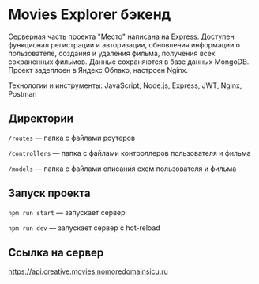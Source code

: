 # Movies Explorer бэкенд

Серверная часть проекта "Место" написана на Express. 
Доступен функционал регистрации и авторизации, обновления информации о пользователе, создания и удаления фильма, получения всех сохраненных фильмов. 
Данные сохраняются в базе данных MongoDB. Проект задеплоен в Яндекс Облако, настроен Nginx.

Технологии и инструменты: JavaScript, Node.js, Express, JWT, Nginx, Postman

## Директории

`/routes` — папка с файлами роутеров

`/controllers` — папка с файлами контроллеров пользователя и фильма

`/models` — папка с файлами описания схем пользователя и фильма

## Запуск проекта

`npm run start` — запускает сервер

`npm run dev` — запускает сервер с hot-reload

## Ссылка на сервер

https://api.creative.movies.nomoredomainsicu.ru
